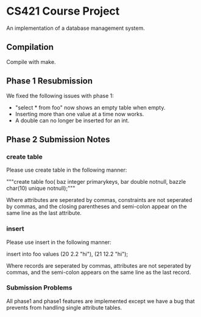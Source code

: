 # CS421 Course Project
An implementation of a database management system.
## Compilation
Compile with make.
## Phase 1 Resubmission
We fixed the following issues with phase 1:
- "select * from foo" now shows an empty table when empty.
- Inserting more than one value at a time now works.
- A double can no longer be inserted for an int.
## Phase 2 Submission Notes
### create table
Please use create table in the following manner:

"""create table foo(
baz integer primarykeys,
bar double notnull,
bazzle char(10) unique notnull);"""

Where attributes are seperated by commas, constraints are not seperated by commas, and the closing parentheses and semi-colon appear on the same line as the last attribute. 
### insert
Please use insert in the following manner:

insert into foo values
(20 2.2 "hi"),
(21 12.2 "hi");

Where records are seperated by commas, attributes are not seperated by commas, and the semi-colon appears on the same line as the last record.
### Submission Problems
All phase1 and phase1 features are implemented except we have a bug that prevents from handling single attribute tables.